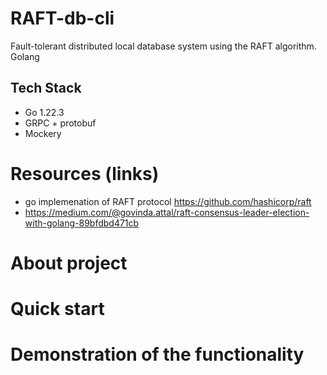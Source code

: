 # RAFT-db-cli
Fault-tolerant distributed local database system using the RAFT algorithm. Golang

## Tech Stack

* Go 1.22.3
* GRPC + protobuf
* Mockery

# Resources (links)

* go implemenation of RAFT protocol https://github.com/hashicorp/raft
* https://medium.com/@govinda.attal/raft-consensus-leader-election-with-golang-89bfdbd471cb

# About project

# Quick start

# Demonstration of the functionality